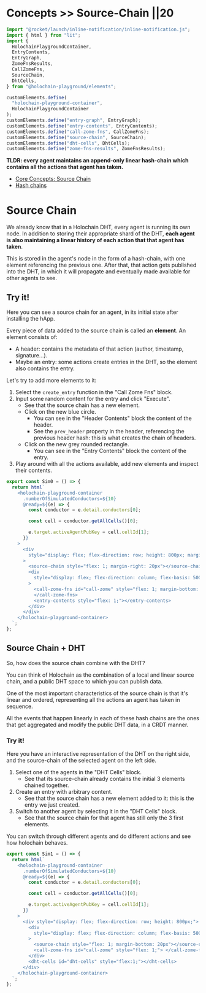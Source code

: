 # Concepts >> Source-Chain ||20

```js script
import "@rocket/launch/inline-notification/inline-notification.js";
import { html } from "lit";
import {
  HolochainPlaygroundContainer,
  EntryContents,
  EntryGraph,
  ZomeFnsResults,
  CallZomeFns,
  SourceChain,
  DhtCells,
} from "@holochain-playground/elements";

customElements.define(
  "holochain-playground-container",
  HolochainPlaygroundContainer
);
customElements.define("entry-graph", EntryGraph);
customElements.define("entry-contents", EntryContents);
customElements.define("call-zome-fns", CallZomeFns);
customElements.define("source-chain", SourceChain);
customElements.define("dht-cells", DhtCells);
customElements.define("zome-fns-results", ZomeFnsResults);
```

**TLDR: every agent maintains an append-only linear hash-chain which contains all the actions that agent has taken.**

<inline-notification type="tip" title="Useful reads">
<ul>
<li><a href="https://developer.holochain.org/concepts/3_source_chain/">Core Concepts: Source Chain</a></li>
<li><a href="https://en.wikipedia.org/wiki/Hash_chain">Hash chains</a></li>
</ul>
</inline-notification>

# Source Chain

We already know that in a Holochain DHT, every agent is running its own node. In addition to storing their appropriate shard of the DHT, **each agent is also maintaining a linear history of each action that that agent has taken**.

This is stored in the agent's node in the form of a hash-chain, with one element referencing the previous one. After that, that action gets published into the DHT, in which it will propagate and eventually made available for other agents to see.

## Try it!

Here you can see a source chain for an agent, in its initial state after installing the hApp. 

Every piece of data added to the source chain is called an **element**. An element consists of:

- A header: contains the metadata of that action (author, timestamp, signature...).
- Maybe an entry: some actions create entries in the DHT, so the element also contains the entry.

Let's try to add more elements to it:


1. Select the `create_entry` function in the "Call Zome Fns" block.
2. Input some random content for the entry and click "Execute".
   - See that the source chain has a new element. 
   - Click on the new blue circle. 
     - You can see in the "Header Contents" block the content of the header. 
     - See the `prev_header` property in the header, referencing the previous header hash: this is what creates the chain of headers. 
   - Click on the new grey rounded rectangle. 
     - You can see in the "Entry Contents" block the content of the entry.
3. Play around with all the actions available, add new elements and inspect their contents.

```js story
export const Sim0 = () => {
  return html`
    <holochain-playground-container
      .numberOfSimulatedConductors=${10}
      @ready=${(e) => {
        const conductor = e.detail.conductors[0];

        const cell = conductor.getAllCells()[0];

        e.target.activeAgentPubKey = cell.cellId[1];
      }}
    >
      <div
        style="display: flex; flex-direction: row; height: 800px; margin-bottom: 40px"
      >
        <source-chain style="flex: 1; margin-right: 20px"></source-chain>
        <div
          style="display: flex; flex-direction: column; flex-basis: 500px; margin-right: 20px; "
        >
          <call-zome-fns id="call-zome" style="flex: 1; margin-bottom: 20px">
          </call-zome-fns>
          <entry-contents style="flex: 1;"></entry-contents>
        </div>
      </div>
    </holochain-playground-container>
  `;
};
```

## Source Chain + DHT

So, how does the source chain combine with the DHT?

You can think of Holochain as the combination of a local and linear source chain, and a public DHT space to which you can publish data.

One of the most important characteristics of the source chain is that it's linear and ordered, representing all the actions an agent has taken in sequence.

All the events that happen linearly in each of these hash chains are the ones that get aggregated and modify the public DHT data, in a CRDT manner.

### Try it!

Here you have an interactive representation of the DHT on the right side, and the source-chain of the selected agent on the left side.

1. Select one of the agents in the "DHT Cells" block.
   - See that its source-chain already contains the initial 3 elements chained together.
2. Create an entry with arbitrary content.
   - See that the source chain has a new element added to it: this is the entry we just created.
3. Switch to another agent by selecting it in the "DHT Cells" block.
   - See that the source chain for that agent has still only the 3 first elements.

You can switch through different agents and do different actions and see how holochain behaves.

```js story
export const Sim1 = () => {
  return html`
    <holochain-playground-container
      .numberOfSimulatedConductors=${10}
      @ready=${(e) => {
        const conductor = e.detail.conductors[0];

        const cell = conductor.getAllCells()[0];

        e.target.activeAgentPubKey = cell.cellId[1];
      }}
    >
      <div style="display: flex; flex-direction: row; height: 800px;">
        <div
          style="display: flex; flex-direction: column; flex-basis: 500px; margin-right: 20px;"
        >
          <source-chain style="flex: 1; margin-bottom: 20px"></source-chain>
          <call-zome-fns id="call-zome" style="flex: 1;"> </call-zome-fns>
        </div>
        <dht-cells id="dht-cells" style="flex:1;"></dht-cells>
      </div>
    </holochain-playground-container>
  `;
};
```
